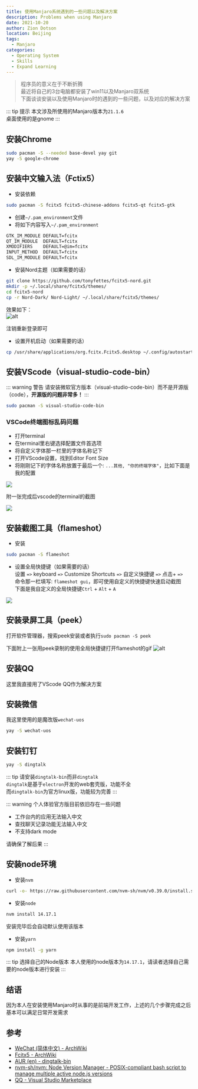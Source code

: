 ```yaml
---
title: 使用Manjaro系统遇到的一些问题以及解决方案
description: Problems when using Manjaro
date: 2021-10-20
author: Zion Dotson
location: Beijing
tags:
  - Manjaro
categories:
  - Operating System
  - Skills
  - Expand Learning
---
```


> 程序员的意义在于不断折腾  
> 最近将自己的3台电脑都安装了win11以及Manjaro双系统  
> 下面谈谈安装以及使用Manjaro时的遇到的一些问题，以及对应的解决方案
<!-- more -->

::: tip 提示
本文涉及所使用的Manjaro版本为`21.1.6`  
桌面使用的是gnome
:::

## 安装Chrome

```sh
sudo pacman -S --needed base-devel yay git
yay -S google-chrome
```

## 安装中文输入法（Fctix5）

* 安装依赖
```sh
sudo pacman -S fcitx5 fcitx5-chinese-addons fcitx5-qt fcitx5-gtk 
```
* 创建`~/.pam_environment`文件
* 将如下内容写入`~/.pam_environment`
```sh
GTK_IM_MODULE DEFAULT=fcitx
QT_IM_MODULE  DEFAULT=fcitx
XMODIFIERS    DEFAULT=@im=fcitx
INPUT_METHOD  DEFAULT=fcitx
SDL_IM_MODULE DEFAULT=fcitx
```
* 安装Nord主题（如果需要的话）
```sh
git clone https://github.com/tonyfettes/fcitx5-nord.git
mkdir -p ~/.local/share/fcitx5/themes/
cd fcitx5-nord
cp -r Nord-Dark/ Nord-Light/ ~/.local/share/fcitx5/themes/
```
效果如下：  
![alt](/images/fcitx5-nord-theme.png)

注销重新登录即可
* 设置开机启动（如果需要的话）
```sh
cp /usr/share/applications/org.fcitx.Fcitx5.desktop ~/.config/autostart/
```

## 安装VScode（visual-studio-code-bin）

::: warning 警告
请安装微软官方版本（visual-studio-code-bin）而不是开源版（code），**开源版的问题非常多！**
:::

```sh
sudo pacman -S visual-studio-code-bin
```

### VSCode终端图标乱码问题

* 打开terminal
* 在terminal里右键选择配置文件首选项
* 将自定义字体那一栏里的字体名称记下
* 打开VScode设置，找到Editor Font Size
* 将刚刚记下的字体名称放置于最后一个: `...其他, "你的终端字体"`，比如下面是我的配置

![](/images/vscode-font-set.png)

附一张完成后vscode的terminal的截图

![](/images/vscode-terminal.png)

## 安装截图工具（flameshot）

* 安装
```sh
sudo pacman -S flameshot
```
* 设置全局快捷键（如果需要的话）  
设置 `=>` keyboard `=>` Customize Shortcuts `=>` 自定义快捷键 `=>` 点击+ `=>`  
命令那一栏填写: `flameshot gui`，即可使用自定义的快捷键快速启动截图  
下面是我自定义的全局快捷键`Ctrl` + `Alt` + `A`

![](/images/custom-flameshot-shortcut.png)

## 安装录屏工具（peek）

打开软件管理器，搜索peek安装或者执行`sudo pacman -S peek`

下面附上一张用peek录制的使用全局快捷键打开flameshot的gif
![alt](/images/peek-flameshot.gif)

## 安装QQ

这里我直接用了VScode QQ作为解决方案

## 安装微信

我这里使用的是魔改版`wechat-uos`
```sh
yay -S wechat-uos
```


## 安装钉钉

```sh
yay -S dingtalk
```

::: tip 请安装`dingtalk-bin`而非`dingtalk`  
`dingtalk`是基于`electron`开发的web套壳版，功能不全  
而`dingtalk-bin`为官方linux版，功能较为完善
:::

::: warning 个人体验官方版目前依旧存在一些问题
* 工作台内的应用无法输入中文
* 查找聊天记录功能无法输入中文
* 不支持dark mode

请确保了解后果
:::

## 安装node环境

* 安装`nvm`
```sh
curl -o- https://raw.githubusercontent.com/nvm-sh/nvm/v0.39.0/install.sh | bash
```
* 安装`node`
```sh
nvm install 14.17.1
```
安装完毕后会自动默认使用该版本
* 安装`yarn`
```sh
npm install -g yarn
```

::: tip 选择自己的Node版本
本人使用的node版本为`14.17.1`，请读者选择自己需要的node版本进行安装
:::

## 结语

因为本人在安装使用Manjaro时从事的是前端开发工作，上述的几个步骤完成之后基本可以满足日常开发需求  

## 参考

* [WeChat (简体中文) - ArchWiki](https://wiki.archlinux.org/title/WeChat_(%E7%AE%80%E4%BD%93%E4%B8%AD%E6%96%87))
* [Fcitx5 - ArchWiki](https://wiki.archlinux.org/title/Fcitx5)
* [AUR (en) - dingtalk-bin](https://aur.archlinux.org/packages/dingtalk-bin/)
* [nvm-sh/nvm: Node Version Manager - POSIX-compliant bash script to manage multiple active node.js versions](https://github.com/nvm-sh/nvm#installing-and-updating)
* [QQ - Visual Studio Marketplace](https://marketplace.visualstudio.com/items?itemName=takayama.vscode-qq)